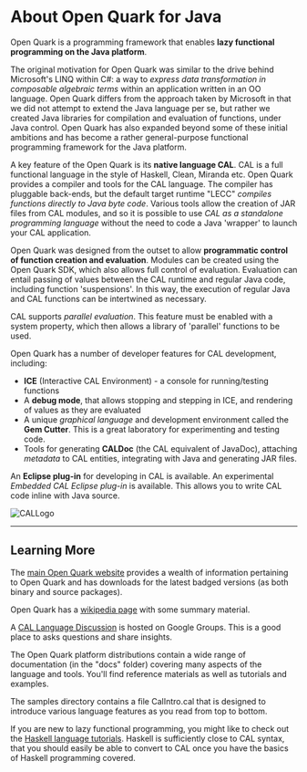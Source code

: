 # About Open Quark for Java  
Open Quark is a programming framework that enables __lazy functional programming on the Java platform__.  

The original motivation for Open Quark was similar to the drive behind Microsoft's LINQ within C#: a way to _express data transformation in composable algebraic terms_ within an application written in an OO language.  Open Quark differs from the approach taken by Microsoft in that we did not attempt to extend the Java language per se, but rather we created Java libraries for compilation and evaluation of functions, under Java control.  Open Quark has also expanded beyond some of these initial ambitions and has become a rather general-purpose functional programming framework for the Java platform.

A key feature of the Open Quark is its __native language CAL__.  CAL is a full functional language in the style of Haskell, Clean, Miranda etc.  Open Quark provides a compiler and tools for the CAL language.  The compiler has pluggable back-ends, but the default target runtime "LECC" _compiles functions directly to Java byte code_.  Various tools allow the creation of JAR files from CAL modules, and so it is possible to use _CAL as a standalone programming language_ without the need to code a Java 'wrapper' to launch your CAL application.

Open Quark was designed from the outset to allow __programmatic control of function creation and evaluation__.  Modules can be created using the Open Quark SDK, which also allows full control of evaluation.  Evaluation can entail passing of values between the CAL runtime and regular Java code, including function 'suspensions'.  In this way, the execution of regular Java and CAL functions can be intertwined as necessary.

CAL supports _parallel evaluation_.  This feature must be enabled with a system property, which then allows a library of 'parallel' functions to be used.

Open Quark has a number of developer features for CAL development, including:  

-   __ICE__ (Interactive CAL Environment) - a console for running/testing functions
-   A __debug mode__, that allows stopping and stepping in ICE, and rendering of values as they are evaluated
-   A unique _graphical language_ and development environment called the __Gem Cutter__.  This is a great laboratory for experimenting and testing code.
-   Tools for generating __CALDoc__ (the CAL equivalent of JavaDoc), attaching _metadata_ to CAL entities, integrating with Java and generating JAR files. 

An __Eclipse plug-in__ for developing in CAL is available.
An experimental _Embedded CAL Eclipse plug-in_ is available.  This allows you to write CAL code inline with Java source.

![CALLogo](http://09862295870335768118-a-g.googlegroups.com/web/CALlogo3D.png?gda=_1mAkj8AAADmDJqzY4CnftGu0fk_1sAJ4iBypnJtZqmsEn4Jlmv1JKQFpn6RMRgKTlWKGNTUTiiccyFKn-rNKC-d1pM_IdV0)

- - - 
## Learning More

The [main Open Quark website](http://openquark.org) provides a wealth of information pertaining to Open Quark and has downloads for the latest badged versions (as both binary and source packages).

Open Quark has a [wikipedia page](http://web.archive.org/web/20170728072849/https://en.wikipedia.org/wiki/Quark_Framework) with some summary material.

A [CAL Language Discussion](http://groups.google.com/group/cal_language) is hosted on Google Groups.  This is a good place to asks questions and share insights.

The Open Quark platform distributions contain a wide range of documentation (in the "docs" folder) covering many aspects of the language and tools.  You'll find reference materials as well as tutorials and examples.

The samples directory contains a file CalIntro.cal that is designed to introduce various language features as you read from top to bottom.   

If you are new to lazy functional programming, you might like to check out the [Haskell language tutorials](http://www.haskell.org/haskellwiki/Learning_Haskell).  Haskell is sufficiently close to CAL syntax, that you should easily be able to convert to CAL once you have the basics of Haskell programming covered.


